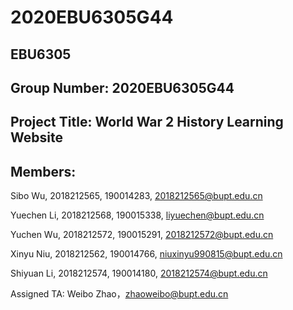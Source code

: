 # 2020EBU6305G44
## EBU6305

## Group Number: 2020EBU6305G44

## Project Title:  World War 2 History Learning Website

## Members:

Sibo Wu, 2018212565, 190014283, 2018212565@bupt.edu.cn

Yuechen Li, 2018212568, 190015338, liyuechen@bupt.edu.cn

Yuchen Wu, 2018212572, 190015291, 2018212572@bupt.edu.cn

Xinyu Niu, 2018212562, 190014766, niuxinyu990815@bupt.edu.cn

Shiyuan Li, 2018212574, 190014180, 2018212574@bupt.edu.cn

Assigned TA: Weibo Zhao，zhaoweibo@bupt.edu.cn
